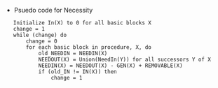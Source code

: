 <!-- # Isothermal Speculative Partial Redundancy Elimination

This project partially fulfills the requirements for the EECS 583 Compilers course at the University of Michigan.

## Requirements

- LLVM Installation - see Step 1 in [Setup](#setup).
- Packages required by `get_statistics.sh`
    - tr
    - sed

## Setup

1. [Install LLVM](https://llvm.org/docs/GettingStarted.html#getting-the-source-code-and-building-llvm) on your machine. Then, clone this repository to your machine.
2. Inside the newly cloned git repo, create a build directory, generate the Makefile, and make the project.
    ```
    $ mkdir build && cd build
    $ cmake ..
    $ make
    ```
3. Navigate to the `benchmarks` folder, and use the `get_statistics.sh` script to do profiling on any C file with and without ISPRE. You can view documentation for the script by running `./get_statistics.sh -h`. Example:
    ```
    $ ./get_statistics.sh -d hw1correct1
    ```

## Roadmap

- Three different optimization types to eventually compare
    - O0 optimization 
    - O0 optimization plus gvn pass
    - O0 optimization plus our custom ISPRE pass


## Bibliography

This project is inspired and informed by the following paper - a big thank you to the authors.

Horspool, R.N., Pereira, D.J. and Scholz, B. (2006) “Fast profile-based partial redundancy elimination,” Lecture Notes in Computer Science, pp. 362–376. Available at: https://doi.org/10.1007/11860990_22.  -->

- Psuedo code for Necessity
 ```
    Initialize In(X) to 0 for all basic blocks X
    change = 1
    while (change) do
        change = 0
        for each basic block in procedure, X, do
            old_NEEDIN = NEEDIN(X)
            NEEDOUT(X) = Union(NeedIn(Y)) for all successors Y of X
            NEEDIN(X) = NEEDOUT(X) - GEN(X) + REMOVABLE(X)
            if (old_IN != IN(X)) then
                change = 1
```
